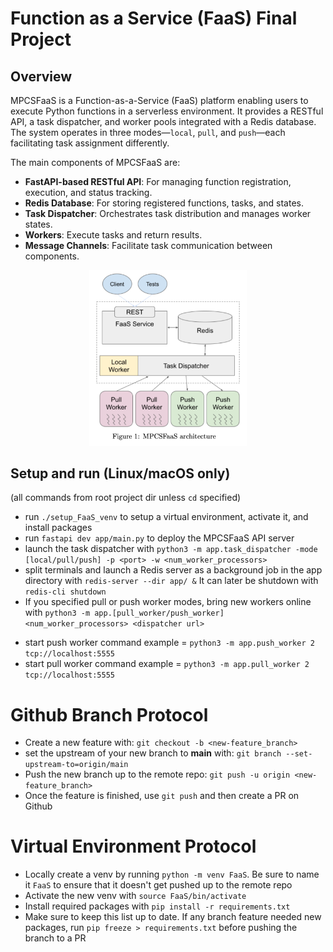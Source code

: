 # Function as a Service (FaaS) Final Project

## Overview
MPCSFaaS is a Function-as-a-Service (FaaS) platform enabling users to execute Python functions in a serverless environment. It provides a RESTful API, a task dispatcher, and worker pools integrated with a Redis database. The system operates in three modes—`local`, `pull`, and `push`—each facilitating task assignment differently. 

The main components of MPCSFaaS are:
- **FastAPI-based RESTful API**: For managing function registration, execution, and status tracking.
- **Redis Database**: For storing registered functions, tasks, and states.
- **Task Dispatcher**: Orchestrates task distribution and manages worker states.
- **Workers**: Execute tasks and return results.
- **Message Channels**: Facilitate task communication between components.


<div align="center">
  <img src="imgs/system_architecture.png" width="50%" alt="System Architecture">
</div>

## Setup and run (Linux/macOS only)
(all commands from root project dir unless `cd` specified)
* run ```./setup_FaaS_venv``` to setup a virtual environment, activate it, and install packages
* run ```fastapi dev app/main.py``` to deploy the MPCSFaaS API server
* launch the task dispatcher with ```python3 -m app.task_dispatcher -mode [local/pull/push] -p <port> -w <num_worker_processors>```
* split terminals and launch a Redis server as a background job in the app directory with ```redis-server --dir app/ &```  It can later be shutdown with ```redis-cli shutdown```
* If you specified pull or push worker modes, bring new workers online with ```python3 -m app.[pull_worker/push_worker] <num_worker_processors> <dispatcher url>``` 
- start push worker command example = `python3 -m app.push_worker 2 tcp://localhost:5555`
- start pull worker command example = `python3 -m app.pull_worker 2 tcp://localhost:5555`

# Github Branch Protocol
* Create a new feature with: ```git checkout -b <new-feature_branch>```
* set the upstream of your new branch to **main** with: ```git branch --set-upstream-to=origin/main```
* Push the new branch up to the remote repo:  ```git push -u origin <new-feature_branch>```
* Once the feature is finished, use ```git push``` and then create a PR on Github

# Virtual Environment Protocol 
* Locally create a venv by running ```python -m venv FaaS```. Be sure to name it ```FaaS``` to ensure that it doesn't get pushed up to the remote repo
* Activate the new venv with ```source FaaS/bin/activate``` 
* Install required packages with ```pip install -r requirements.txt```
* Make sure to keep this list up to date. If any branch feature needed new packages, run ```pip freeze > requirements.txt``` before pushing the branch to a PR
